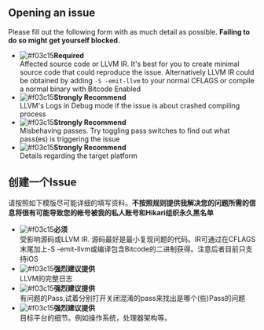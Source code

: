 ## Opening an issue
Please fill out the following form with as much detail as possible. **Failing to do so might get yourself blocked.**

- ![#f03c15](https://placehold.it/15/f03c15/000000?text=+)**Required**      
Affected source code or LLVM IR. It's best for you to create minimal source code that could reproduce the issue. Alternatively LLVM IR could be obtained by adding ``-S -emit-llvm`` to your normal CFLAGS or compile a normal binary with Bitcode Enabled
- ![#f03c15](https://placehold.it/15/ffa500/000000?text=+)**Strongly Recommend**      
LLVM's Logs in Debug mode if the issue is about crashed compiling process
- ![#f03c15](https://placehold.it/15/ffa500/000000?text=+)**Strongly Recommend**    
Misbehaving passes. Try toggling pass switches to find out what pass(es) is triggering the issue
- ![#f03c15](https://placehold.it/15/ffa500/000000?text=+)**Strongly Recommend**    
Details regarding the target platform

## 创建一个Issue
请按照如下模版尽可能详细的填写资料。**不按照规则提供我解决您的问题所需的信息将很有可能导致您的帐号被我的私人账号和Hikari组织永久黑名单**
- ![#f03c15](https://placehold.it/15/f03c15/000000?text=+)**必须**      
受影响源码或LLVM IR. 源码最好是最小复现问题的代码。IR可通过在CFLAGS末尾加上-S -emit-llvm或编译包含Bitcode的二进制获得。注意后者目前只支持iOS
- ![#f03c15](https://placehold.it/15/ffa500/000000?text=+)**强烈建议提供**  
LLVM的完整日志
- ![#f03c15](https://placehold.it/15/ffa500/000000?text=+)**强烈建议提供**  
有问题的Pass,试着分别打开关闭混淆的pass来找出是哪个(些)Pass的问题
- ![#f03c15](https://placehold.it/15/ffa500/000000?text=+)**强烈建议提供**  
目标平台的细节。例如操作系统，处理器架构等。

